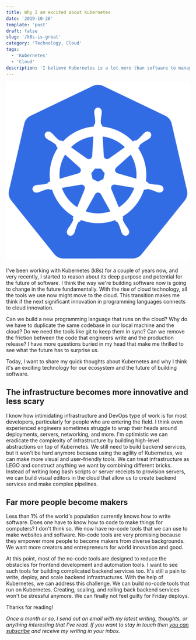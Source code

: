 ```yaml
---
title: Why I am excited about Kubernetes
date: '2019-10-26'
template: 'post'
draft: false
slug: '/k8s-is-great'
category: 'Technology, Cloud'
tags:
  - 'Kubernetes'
  - 'Cloud'
description: 'I believe Kubernetes is a lot more than software to manage containerized applications. In this blog post, I tried to share my thinking.'
---
```

<!-- Primary Meta Tags -->
<title>Why I am excited about Kubernetes</title>
<meta name="title" content="Why I am excited about Kubernetes">
<meta name="description" content="I believe Kubernetes is a lot more than software to manage containerized applications. In this blog post, I tried to share my thinking.">

<!-- Primary Meta Tags -->
<title>Why I am excited about Kubernetes - Tigran Hakobyan's personal blog</title>
<meta name="title" content="Why I am excited about Kubernetes - Tigran Hakobyan's personal blog">
<meta name="description" content="I believe Kubernetes is a lot more than software to manage containerized applications. In this blog post, I tried to share my thinking.">

<!-- Open Graph / Facebook -->
<meta property="og:type" content="website">
<meta property="og:url" content="https://tik.dev/k8s-is-great/">
<meta property="og:title" content="Why I am excited about Kubernetes - Tigran Hakobyan's personal blog">
<meta property="og:description" content="I believe Kubernetes is a lot more than software to manage containerized applications. In this blog post, I tried to share my thinking.">
<meta property="og:image" content="k8s.png">

<!-- Twitter -->
<meta property="twitter:card" content="summary_large_image">
<meta property="twitter:url" content="https://tik.dev/k8s-is-great/">
<meta property="twitter:title" content="Why I am excited about Kubernetes - Tigran Hakobyan's personal blog">
<meta property="twitter:description" content="I believe Kubernetes is a lot more than software to manage containerized applications. In this blog post, I tried to share my thinking.">
<meta property="twitter:image" content="k8s.png">

![Kubernetes Logo](k8s.png)

I've been working with Kubernetes (k8s) for a couple of years now, and very recently, I started to reason about its deep purpose and potential for the future of software. I think the way we're building software now is going to change in the future fundamentally. With the rise of cloud technology, all the tools we use now might move to the cloud. This transition makes me think if the next significant innovation in programming languages connects to cloud innovation.

Can we build a new programming language that runs on the cloud? Why do we have to duplicate the same codebase in our local machine and the cloud? Do we need the tools like git to keep them in sync? Can we remove the friction between the code that engineers write and the production release? I have more questions buried in my head that make me thrilled to see what the future has to surprise us.

Today, I want to share my quick thoughts about Kubernetes and why I think it's an exciting technology for our ecosystem and the future of building software.

## The infrastructure becomes more innovative and less scary
I know how intimidating infrastructure and DevOps type of work is for most developers, particularly for people who are entering the field. I think even experienced engineers sometimes struggle to wrap their heads around deployments, servers, networking, and more. I'm optimistic we can eradicate the complexity of infrastructure by building high-level abstractions on top of Kubernetes. We still need to build backend services, but it won't be hard anymore because using the agility of Kubernetes, we can make more visual and user-friendly tools. We can treat infrastructure as LEGO and construct anything we want by combining different bricks. Instead of writing long bash scripts or server receipts to provision servers, we can build visual editors in the cloud that allow us to create backend services and make complex pipelines.

## Far more people become makers
Less than 1% of the world's population currently knows how to write software. Does one have to know how to code to make things for computers? I don't think so. We now have no-code tools that we can use to make websites and software. No-code tools are very promising because they empower more people to become makers from diverse backgrounds. We want more creators and entrepreneurs for world innovation and good.

At this point, most of the no-code tools are designed to reduce the obstacles for frontend development and automation tools. I want to see such tools for building complicated backend services too. It's still a pain to write, deploy, and scale backend infrastructures. With the help of Kubernetes, we can address this challenge. We can build no-code tools that run on Kubernetes. Creating, scaling, and rolling back backend services won't be stressful anymore. We can finally not feel guilty for Friday deploys.

Thanks for reading!

*Once a month or so, I send out an email with my latest writing, thoughts, or anything interesting that I've read. If you want to stay in touch then [you can subscribe](https://tinyletter.com/tigranh) and receive my writing in your inbox.*


